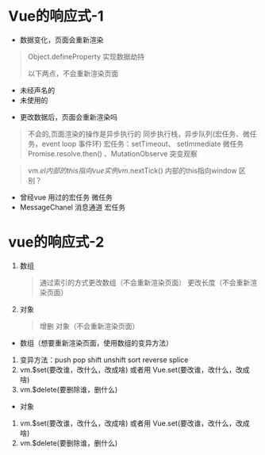 # Vue的响应式-1
- 数据变化，页面会重新渲染
> Object.defineProperty 实现数据劫持
>
> 以下两点，不会重新渲染页面
- 未经声名的
- 未使用的
> 
>
>
- 更改数据后，页面会重新渲染吗
> 不会的,页面渲染的操作是异步执行的
> 同步执行栈，异步队列(宏任务、微任务，event loop 事件环)
> 宏任务：setTimeout、 setImmediate
> 微任务 Promise.resolve.then() 、MutationObserve 突变观察

> vm.$el 内部的this指向vue实例
> vm.$nextTick() 内部的this指向window
> 区别？
- 曾经vue 用过的宏任务 微任务
 - MessageChanel 消息通道 宏任务



 # vue的响应式-2

 1. 数组
    > 通过索引的方式更改数组（不会重新渲染页面）
    > 更改长度（不会重新渲染页面）

2. 对象
    > 增删 对象（不会重新渲染页面）

- 数组（想要重新渲染页面，使用数组的变异方法）
1. 变异方法：push pop shift unshift sort reverse splice
2. vm.$set(要改谁，改什么，改成啥) 或者用 Vue.set(要改谁，改什么，改成啥)
3. vm.$delete(要删除谁，删什么)

- 对象
1. vm.$set(要改谁，改什么，改成啥) 或者用 Vue.set(要改谁，改什么，改成啥)
2. vm.$delete(要删除谁，删什么)